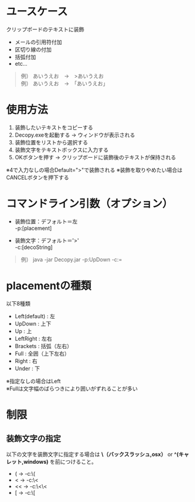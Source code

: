 # ユースケース
クリップボードのテキストに装飾

- メールの引用符付加  
- 区切り線の付加  
- 括弧付加  
- etc...  

> 例） あいうえお　→　>あいうえお  
> 例） あいうえお　→　「あいうえお」


# 使用方法
1. 装飾したいテキストをコピーする
2. Decopy.exeを起動する -> ウィンドウが表示される
3. 装飾位置をリストから選択する
4. 装飾文字をテキストボックスに入力する
5. OKボタンを押す -> クリップボードに装飾後のテキストが保持される

※4で入力なしの場合Default=">"で装飾される
※装飾を取りやめたい場合はCANCELボタンを押下する



# コマンドライン引数（オプション）
- 装飾位置：デフォルト＝左  
    -p:[placement]

- 装飾文字：デフォルト＝'>'  
    -c:[decoString]

> 例）
java -jar Decopy.jar -p:UpDown -c:=

# placementの種類
以下8種類

- Left(default) : 左  
- UpDown        : 上下  
- Up            : 上  
- LeftRight     : 左右  
- Brackets      : 括弧（左右）  
- Full          : 全囲（上下左右）
- Right         : 右
- Under         : 下

※指定なしの場合はLeft  
※Fullは文字幅のばらつきにより囲いがずれることが多い


# 制限
## 装飾文字の指定
以下の文字を装飾文字に指定する場合は **\（バックスラッシュ,osx）** or **^(キャレット,windows)** を前につけること。

- ( → -c:\\(  
- < → -c:\\<  
- << → -c:\\<\\<  
- [ → -c:\\[  

